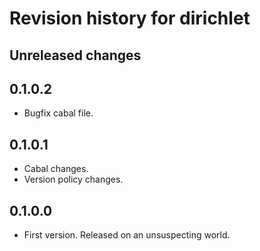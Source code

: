 
# Revision history for dirichlet


## Unreleased changes


## 0.1.0.2

-   Bugfix cabal file.


## 0.1.0.1

-   Cabal changes.
-   Version policy changes.


## 0.1.0.0

-   First version. Released on an unsuspecting world.

